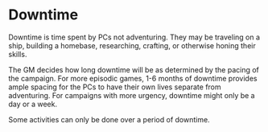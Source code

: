 # Downtime

Downtime is time spent by PCs not adventuring. They may be traveling on a ship, building a homebase, researching, crafting, or otherwise honing their skills.

The GM decides how long downtime will be as determined by the pacing of the campaign. For more episodic games, 1-6 months of downtime provides ample spacing for the PCs to have their own lives separate from adventuring. For campaigns with more urgency, downtime might only be a day or a week.

Some activities can only be done over a period of downtime.
